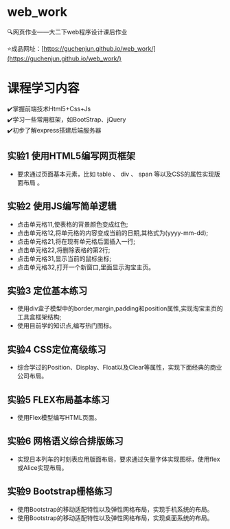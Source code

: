 # web_work
:mag:网页作业——大二下web程序设计课后作业  
  
:star:成品网址：[https://guchenjun.github.io/web_work/](https://guchenjun.github.io/web_work/)
  
# 课程学习内容
:heavy_check_mark:掌握前端技术Html5+Css+Js  
:heavy_check_mark:学习一些常用框架，如BootStrap、jQuery  
:heavy_check_mark:初步了解express搭建后端服务器  

## 实验1 使用HTML5编写网页框架
 - 要求通过页面基本元素，比如 table 、 div 、 span 等以及CSS的属性实现版面布局  。

## 实验2 使用JS编写简单逻辑
- 点击单元格11,使表格的背景颜色变成红色;  
- 点击单元格12,将单元格的内容变成当前的日期,其格式为(yyyy-mm-dd);  
- 点击单元格21,将在现有单元格后面插入一行;  
- 点击单元格22,将删除表格的第2行;  
- 点击单元格31,显示当前的鼠标坐标;  
- 点击单元格32,打开一个新窗口,里面显示淘宝主页。

## 实验3 定位基本练习
 - 使用div盒子模型中的border,margin,padding和position属性,实现淘宝主页的工具盒框架结构;
 - 使用目前学的知识点,编写热门图标。
 
## 实验4 CSS定位高级练习
 - 综合学过的Position、Display、Float以及Clear等属性，实现下面经典的商业公司布局。
 
## 实验5 FLEX布局基本练习
 - 使用Flex模型编写HTML页面。
 
## 实验6 网格语义综合排版练习
 - 实现日本列车的时刻表应用版面布局，要求通过矢量字体实现图标，使用flex或Alice实现布局。
 
## 实验9 Bootstrap栅格练习
 - 使用Bootstrap的移动适配特性以及弹性网格布局，实现手机系统的布局。
 - 使用Bootstrap的移动适配特性以及弹性网格布局，实现桌面系统的布局。
